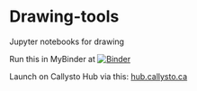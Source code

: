 # Drawing-tools
Jupyter notebooks for drawing

Run this in MyBinder at 
[![Binder](https://mybinder.org/badge_logo.svg)](https://mybinder.org/v2/gh/mlamoureux/Drawing-tools/master)

Launch on Callysto Hub via this:
[hub.callysto.ca](https://hub.callysto.ca/jupyter/user-redirect/git-pull?repo=https://github.com/mlamoureux/Drawing-tools&subPath=hand_drawing_4.ipynb)

